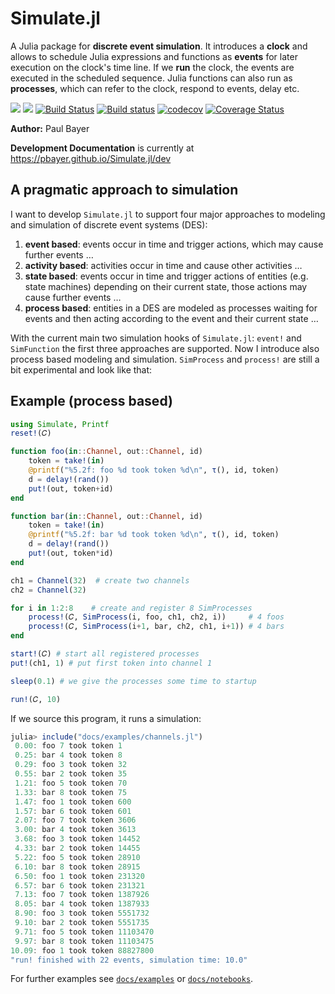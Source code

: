 # Simulate.jl

A Julia package for **discrete event simulation**. It introduces a **clock** and allows to schedule Julia expressions and functions as **events** for later execution on the clock's time line. If we **run** the clock, the events are executed in the scheduled sequence. Julia functions can also run as **processes**, which can refer to the clock, respond to events, delay etc.

[![](https://img.shields.io/badge/docs-stable-blue.svg)](https://pbayer.github.io/Simulate.jl/stable)
[![](https://img.shields.io/badge/docs-dev-blue.svg)](https://pbayer.github.io/Simulate.jl/dev)
[![Build Status](https://travis-ci.com/pbayer/Simulate.jl.svg?branch=dev)](https://travis-ci.com/pbayer/Simulate.jl)
[![Build status](https://ci.appveyor.com/api/projects/status/p5trstrte9il7rm1/branch/dev?svg=true)](https://ci.appveyor.com/project/pbayer/simulate-jl-ueug1/branch/dev)
[![codecov](https://codecov.io/gh/pbayer/Simulate.jl/branch/dev/graph/badge.svg)](https://codecov.io/gh/pbayer/Simulate.jl)
[![Coverage Status](https://coveralls.io/repos/github/pbayer/Simulate.jl/badge.svg?branch=dev)](https://coveralls.io/github/pbayer/Simulate.jl?branch=dev)

**Author:** Paul Bayer

**Development Documentation** is currently at https://pbayer.github.io/Simulate.jl/dev

## A pragmatic approach to simulation

I want to develop `Simulate.jl` to support four major approaches to modeling and simulation of discrete event systems (DES):

1. **event based**: events occur in time and trigger actions, which may
cause further events …
2. **activity based**: activities occur in time and cause other activities …
3. **state based**: events occur in time and trigger actions of entities (e.g. state machines) depending on their current state, those actions may cause further events …
4. **process based**: entities in a DES are modeled as processes waiting for
events and then acting according to the event and their current state …

With the current main two simulation hooks of `Simulate.jl`: `event!` and `SimFunction` the first three approaches are supported. Now I introduce also process based modeling and simulation. `SimProcess` and `process!` are still a bit experimental and look like that:

## Example (process based)

```julia
using Simulate, Printf
reset!(𝐶)

function foo(in::Channel, out::Channel, id)
    token = take!(in)
    @printf("%5.2f: foo %d took token %d\n", τ(), id, token)
    d = delay!(rand())
    put!(out, token+id)
end

function bar(in::Channel, out::Channel, id)
    token = take!(in)
    @printf("%5.2f: bar %d took token %d\n", τ(), id, token)
    d = delay!(rand())
    put!(out, token*id)
end

ch1 = Channel(32)  # create two channels
ch2 = Channel(32)

for i in 1:2:8    # create and register 8 SimProcesses
    process!(𝐶, SimProcess(i, foo, ch1, ch2, i))     # 4 foos
    process!(𝐶, SimProcess(i+1, bar, ch2, ch1, i+1)) # 4 bars
end

start!(𝐶) # start all registered processes
put!(ch1, 1) # put first token into channel 1

sleep(0.1) # we give the processes some time to startup

run!(𝐶, 10)
```

If we source this program, it runs a simulation:

```julia
julia> include("docs/examples/channels.jl")
 0.00: foo 7 took token 1
 0.25: bar 4 took token 8
 0.29: foo 3 took token 32
 0.55: bar 2 took token 35
 1.21: foo 5 took token 70
 1.33: bar 8 took token 75
 1.47: foo 1 took token 600
 1.57: bar 6 took token 601
 2.07: foo 7 took token 3606
 3.00: bar 4 took token 3613
 3.68: foo 3 took token 14452
 4.33: bar 2 took token 14455
 5.22: foo 5 took token 28910
 6.10: bar 8 took token 28915
 6.50: foo 1 took token 231320
 6.57: bar 6 took token 231321
 7.13: foo 7 took token 1387926
 8.05: bar 4 took token 1387933
 8.90: foo 3 took token 5551732
 9.10: bar 2 took token 5551735
 9.71: foo 5 took token 11103470
 9.97: bar 8 took token 11103475
10.09: foo 1 took token 88827800
"run! finished with 22 events, simulation time: 10.0"
```

For further examples see [`docs/examples`](https://github.com/pbayer/Simulate.jl/tree/master/docs/examples) or [`docs/notebooks`](https://github.com/pbayer/Simulate.jl/tree/master/docs/notebooks).
